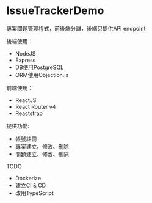 # IssueTrackerDemo  

專案問題管理程式，前後端分離，後端只提供API endpoint

後端使用：  
* NodeJS
* Express  
* DB使用PostgreSQL  
* ORM使用Objection.js

前端使用：
* ReactJS
* React Router v4
* Reactstrap  

提供功能:  
* 帳號註冊
* 專案建立、修改、刪除
* 問題建立、修改、刪除  

TODO
* Dockerize
* 建立CI & CD
* 改用TypeScript
